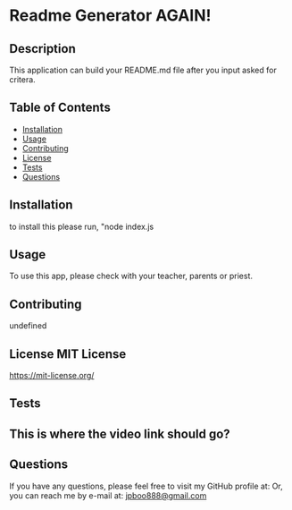 # Readme Generator AGAIN!

  ## Description
  This application can build your README.md file after you input asked for critera.
  ## Table of Contents
  - [Installation](#installation)
  - [Usage](#usage)
  - [Contributing](#contributing)
  - [License](#license)
  - [Tests](#tests)
  - [Questions](#questions)
  ## Installation
  to install this please run, "node index.js
  ## Usage
  To use this app, please check with your teacher, parents or priest.
  ## Contributing
  undefined
  ## License MIT License
  https://mit-license.org/
  ## Tests
  This is where the video link should go?
  ---
  ## Questions
  If you have any questions, please feel free to visit my GitHub profile at: [](https://github.com/jpboo888)
  Or, you can reach me by e-mail at: jpboo888@gmail.com

